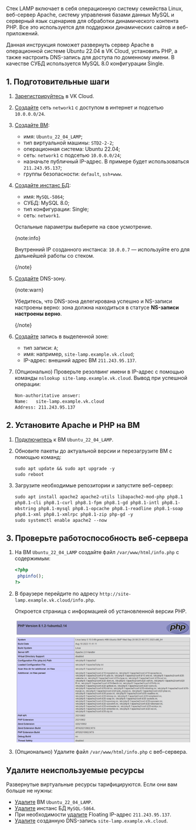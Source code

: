 Стек LAMP включает в себя операционную систему семейства Linux, веб-сервер Apache, систему управления базами данных MySQL и серверный язык сценариев для обработки динамического контента PHP. Все это используется для поддержки динамических сайтов и веб-приложений.

Данная инструкция поможет развернуть сервер Apache в операционной системе Ubuntu 22.04 в VK Cloud, установить PHP, а также настроить DNS-запись для доступа по доменному имени. В качестве СУБД используется MySQL 8.0 конфигурации Single.

## 1. Подготовительные шаги

1. [Зарегистрируйтесь](/ru/intro/onboarding/account) в VK Cloud.
1. [Создайте](/ru/networks/vnet/instructions/net#sozdanie_seti) сеть `network1` с доступом в интернет и подсетью `10.0.0.0/24`.
1. [Создайте ВМ](/ru/computing/iaas/instructions/vm/vm-create):

   - имя: `Ubuntu_22_04_LAMP`;
   - тип виртуальной машины: `STD2-2-2`;
   - операционная система: Ubuntu 22.04;
   - сеть: `network1` с подсетью `10.0.0.0/24`;
   - назначьте публичный IP-адрес. В примере будет использоваться `211.243.95.137`;
   - группы безопасности: `default`, `ssh+www`.

1. [Создайте инстанс БД](/ru/dbs/dbaas/instructions/create/create-single-replica):

   - имя: `MySQL-5864`;
   - СУБД: MySQL 8.0;
   - тип конфигурации: Single;
   - сеть: `network1`.

   Остальные параметры выберите на свое усмотрение.

   {note:info}

   Внутренний IP созданного инстанса: `10.0.0.7` — используйте его для дальнейшей работы со стеком.

   {/note}

1. [Создайте](/ru/networks/dns/instructions/publicdns/dns-zone#add) DNS-зону.

   {note:warn}

   Убедитесь, что DNS-зона делегирована успешно и NS-записи настроены верно: зона должна находиться в статусе **NS-записи настроены верно**.

   {/note}

1. [Создайте](/ru/networks/dns/instructions/publicdns/records#add) запись в выделенной зоне:

   - тип записи: `A`;
   - имя: например, `site-lamp.example.vk.cloud`;
   - IP-адрес: внешний адрес ВМ `211.243.95.137`.

1. (Опционально) Проверьте резолвинг имени в IP-адрес с помощью команды `nslookup site-lamp.example.vk.cloud`. Вывод при успешной операции:

   ```console
   Non-authoritative answer:
   Name:   site-lamp.example.vk.cloud
   Address: 211.243.95.137
   ```

## 2. Установите Apache и PHP на ВМ

1. [Подключитесь](/ru/computing/iaas/instructions/vm/vm-connect/vm-connect-nix) к ВМ `Ubuntu_22_04_LAMP`.
1. Обновите пакеты до актуальной версии и перезагрузите ВМ с помощью команд:

   ```console
   sudo apt update && sudo apt upgrade -y
   sudo reboot
   ```

1. Загрузите необходимые репозитории и запустите веб-сервер:

   ```console
   sudo apt install apache2 apache2-utils libapache2-mod-php php8.1 php8.1-cli php8.1-curl php8.1-fpm php8.1-gd php8.1-intl php8.1-mbstring php8.1-mysql php8.1-opcache php8.1-readline php8.1-soap php8.1-xml php8.1-xmlrpc php8.1-zip php-gd -y
   sudo systemctl enable apache2 --now
   ```

## 3. Проверьте работоспособность веб-сервера

1. На ВМ `Ubuntu_22_04_LAMP` создайте файл `/var/www/html/info.php` с содержимым:

   ```php
   <?php
    phpinfo();
   ?>
   ```
1. В браузере перейдите по адресу `http://site-lamp.example.vk.cloud/info.php`.

   Откроется страница с информацией об установленной версии PHP.

   ![](assets/php_info.png)

1. (Опционально) Удалите файл `/var/www/html/info.php` с веб-сервера.

## Удалите неиспользуемые ресурсы

Развернутые виртуальные ресурсы тарифицируются. Если они вам больше не нужны:

- [Удалите](/ru/computing/iaas/instructions/vm/vm-manage#delete_vm) ВМ `Ubuntu_22_04_LAMP`.
- [Удалите](/ru/dbs/dbaas/instructions/manage-instance/mysql#udalenie_instansa_bd_ili_ego_hostov) инстанс БД `MySQL-5864`.
- При необходимости [удалите](/ru/networks/vnet/instructions/ip/floating-ip#delete) Floating IP-адрес `211.243.95.137`.
- [Удалите](/ru/networks/dns/instructions/publicdns/records#udalenie_resursnyh_zapisey) созданную DNS-запись `site-lamp.example.vk.cloud`.

